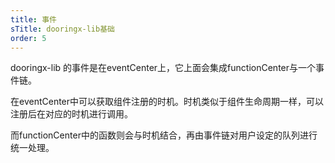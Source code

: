 ```yaml
---
title: 事件
sTitle: dooringx-lib基础
order: 5
---
```


dooringx-lib 的事件是在eventCenter上，它上面会集成functionCenter与一个事件链。

在eventCenter中可以获取组件注册的时机。时机类似于组件生命周期一样，可以注册后在对应的时机进行调用。

而functionCenter中的函数则会与时机结合，再由事件链对用户设定的队列进行统一处理。